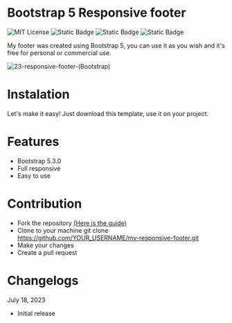 # Bootstrap 5 Responsive footer

![MIT License](https://img.shields.io/badge/Author-S1mon009-blue.svg) ![Static Badge](https://img.shields.io/badge/HTML-html?logo=html5&labelColor=%23595959&color=%23E34F26)
![Static Badge](https://img.shields.io/badge/CSS-js?logo=css3&labelColor=%23595959&color=%231572B6) ![Static Badge](https://img.shields.io/badge/Bootstrap-bootstrap?logo=bootstrap&labelColor=%23595959&color=%237952B3)

My footer was created using Bootstrap 5, you can use it as you wish and it's free for personal or commercial use.

![23-responsive-footer-(Bootstrap)](https://github.com/S1mon009/HTML-CSS-Bootstrap/assets/105738321/aaaa8a44-40c6-4626-b1ee-d68615fdf7d5)

# Instalation

Let's make it easy! Just download this template, use it on your project.

# Features

- Bootstrap 5.3.0
- Full responsive
- Easy to use

# Contribution

- Fork the repository [(Here is the guide)](https://docs.github.com/en/get-started/quickstart/fork-a-repo)
- Clone to your machine git clone https://github.com/YOUR_USERNAME/my-responsive-footer.git
- Make your changes
- Create a pull request

# Changelogs

July 18, 2023

- Initial release
